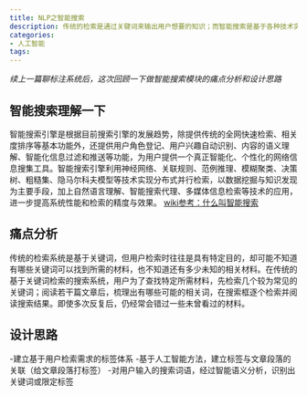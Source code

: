 ```yaml
---
title: NLP之智能搜索
description: 传统的检索是通过关键词来输出用户想要的知识；而智能搜索是基于各种技术实现分布式并行检索的。我在设计搜索功能时，主要是通过标签体系来作为纽带，应用智能搜索。
categories:
- 人工智能
tags:
---
```


*续上一篇聊标注系统后，这次回顾一下做智能搜索模块的痛点分析和设计思路*

## 智能搜索理解一下
智能搜索引擎是根据目前搜索引擎的发展趋势，除提供传统的全网快速检索、相关度排序等基本功能外，还提供用户角色登记、用户兴趣自动识别、内容的语义理解、智能化信息过滤和推送等功能，为用户提供一个真正智能化、个性化的网络信息搜集工具。智能搜索引擎利用神经网络、关联规则、范例推理、模糊聚类、决策树、粗糙集、隐马尔科夫模型等技术实现分布式并行检索，以数据挖掘与知识发现为主要手段，加上自然语言理解、智能搜索代理、多媒体信息检索等技术的应用，进一步提高系统性能和检索的精度与效果。
[wiki参考：什么叫智能搜索](https://wiki.mbalib.com/wiki/%E6%99%BA%E8%83%BD%E6%90%9C%E7%B4%A2%E5%BC%95%E6%93%8E)

## 痛点分析
传统的检索系统是基于关键词，但用户检索时往往是具有特定目的，却可能不知道有哪些关键词可以找到所需的材料，也不知道还有多少未知的相关材料。在传统的基于关键词检索的搜索系统，用户为了查找特定所需材料，先检索几个较为常见的关键词；阅读若干篇文章后，梳理出有哪些可能的相关词，在搜索框逐个检索并阅读搜索结果。即使多次反复后，仍经常会错过一些未曾看过的材料。

## 设计思路
-建立基于用户检索需求的标签体系
-基于人工智能方法，建立标签与文章段落的关联（给文章段落打标签）
-对用户输入的搜索词语，经过智能语义分析，识别出关键词或限定标签